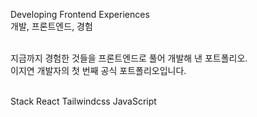 Developing Frontend Experiences <br>
개발, 프론트엔드, 경험<br><br>

지금까지 경험한 것들을 프론트엔드로 풀어 개발해 낸 포트폴리오.<br>
이지연 개발자의 첫 번째 공식 포트폴리오입니다.<br><br>

Stack
React Tailwindcss JavaScript

